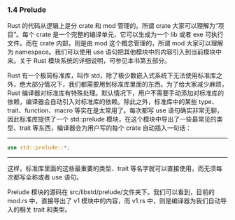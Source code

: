 ### 1.4 Prelude

Rust 的代码从逻辑上是分 crate 和 mod 管理的。所谓 crate 大家可以理解为“项目”。每个 crate 是一个完整的编译单元，它可以生成为一个 lib 或者 exe 可执行文件。而在 crate 内部，则是由 mod 这个概念管理的，所谓 mod 大家可以理解为 namespace。我们可以使用 use 语句把其他模块中的内容引入到当前模块中来。关于 Rust 模块系统的详细说明，可参见本书第五部分。

Rust 有一个极简标准库，叫作 std，除了极少数嵌入式系统下无法使用标准库之外，绝大部分情况下，我们都需要用到标准库里面的东西。为了给大家减少麻烦，Rust 编译器对标准库有特殊处理。默认情况下，用户不需要手动添加对标准库的依赖，编译器会自动引入对标准库的依赖。除此之外，标准库中的某些 type、trait、function、macro 等实在是太常用了。每次都写 use 语句确实非常无聊，因此标准库提供了一个 std::prelude 模块，在这个模块中导出了一些最常见的类型、trait 等东西，编译器会为用户写的每个 crate 自动插入一句话：

---

```rust
use std::prelude::*;
```

---

这样，标准库里面的这些最重要的类型、trait 等名字就可以直接使用，而无须每次都写全称或者 use 语句。

Prelude 模块的源码在 src/libstd/prelude/文件夹下。我们可以看到，目前的 mod.rs 中，直接导出了 v1 模块中的内容，而 v1.rs 中，则是编译器为我们自动导入的相关 trait 和类型。
